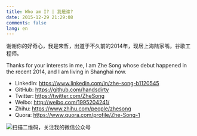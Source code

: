 ```yaml
---
title: Who am I? | 我是谁?
date: 2015-12-29 21:29:08
comments: false
lang: en
---
```


谢谢你的好奇心，我是宋哲，出道于不久前的2014年，现居上海陆家嘴，谷歌工程师。

Thanks for your interests in me, I am Zhe Song whose debut happened in the recent 2014, and I am living in Shanghai now.

- LinkedIn: https://www.linkedin.com/in/zhe-song-b1120545
- GitHub: https://github.com/handsdirty
- Twitter: https://twitter.com/ZheSong
- Weibo: http://weibo.com/1995204241/
- Zhihu: https://www.zhihu.com/people/zhesong
- Quora: https://www.quora.com/profile/Zhe-Song-1

![扫描二维码，关注我的微信公众号](/images/qrcode_songzheglobal_2017.jpg)
